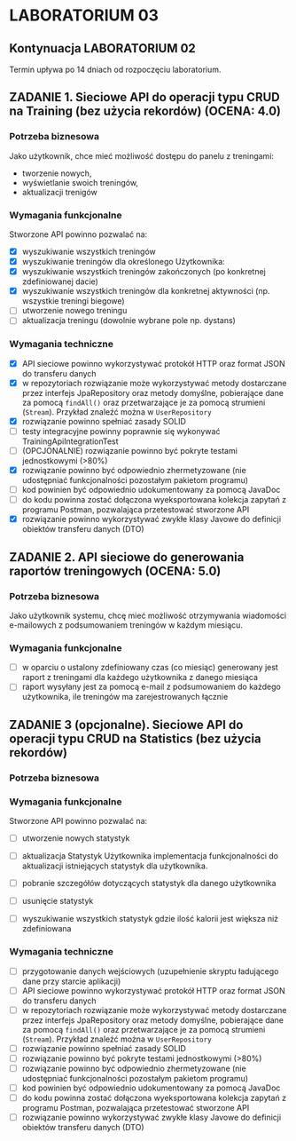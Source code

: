 # LABORATORIUM 03

## Kontynuacja LABORATORIUM 02
Termin upływa po 14 dniach od rozpoczęciu laboratorium.
## ZADANIE 1. Sieciowe API do operacji typu CRUD na Training (bez użycia rekordów) (OCENA: 4.0)

### Potrzeba biznesowa

Jako użytkownik, chce mieć możliwość dostępu do panelu z treningami:

- tworzenie nowych,
- wyświetlanie swoich treningów,
- aktualizacji trenigów

### Wymagania funkcjonalne

Stworzone API powinno pozwalać na:

- [x] wyszukiwanie wszystkich treningów
- [x] wyszukiwanie treningów dla określonego Użytkownika:
- [x] wyszukiwanie wszystkich treningów zakończonych (po konkretnej zdefiniowanej dacie)
- [x] wyszukiwanie wszystkich treningów dla konkretnej aktywności (np. wszystkie treningi biegowe)
- [ ] utworzenie nowego treningu
- [ ] aktualizacja treningu (dowolnie wybrane pole np. dystans)

### Wymagania techniczne

- [x] API sieciowe powinno wykorzystywać protokół HTTP oraz format JSON do transferu danych
- [x] w repozytoriach rozwiązanie może wykorzystywać metody dostarczane przez interfejs JpaRepository oraz metody
  domyślne, pobierające dane za pomocą `findAll()` oraz przetwarzające je za pomocą strumieni (`Stream`). Przykład
  znaleźć można w `UserRepository`
- [x] rozwiązanie powinno spełniać zasady SOLID
- [ ] testy integracyjne powinny poprawnie się wykonywać TrainingApiIntegrationTest
- [ ] (OPCJONALNIE) rozwiązanie powinno być pokryte testami jednostkowymi (>80%)
- [x] rozwiązanie powinno być odpowiednio zhermetyzowane (nie udostępniać funkcjonalności pozostałym pakietom programu)
- [ ] kod powinien być odpowiednio udokumentowany za pomocą JavaDoc
- [ ] do kodu powinna zostać dołączona wyeksportowana kolekcja zapytań z programu Postman, pozwalająca przetestować
  stworzone API
- [x] rozwiązanie powinno wykorzystywać zwykłe klasy Javowe do definicji obiektów transferu danych (DTO)

## ZADANIE 2. API sieciowe do generowania raportów treningowych (OCENA: 5.0)

### Potrzeba biznesowa

Jako użytkownik systemu, chcę mieć możliwość otrzymywania wiadomości e-mailowych z podsumowaniem treningów w każdym
miesiącu.
### Wymagania funkcjonalne

- [ ] w oparciu o ustalony zdefiniowany czas (co miesiąc) generowany jest raport z treningami dla każdego użytkownika z
  danego miesiąca
- [ ] raport wysyłany jest za pomocą e-mail z podsumowaniem do każdego użytkownika, ile treningów ma zarejestrowanych łącznie

## ZADANIE 3 (opcjonalne). Sieciowe API do operacji typu CRUD na Statistics (bez użycia rekordów)

### Potrzeba biznesowa

### Wymagania funkcjonalne

Stworzone API powinno pozwalać na:

- [ ] utworzenie nowych statystyk
- [ ] aktualizacja Statystyk Użytkownika implementacja funkcjonalności do aktualizacji istniejących statystyk dla
  użytkownika.
- [ ] pobranie szczegółów dotyczących statystyk dla danego użytkownika
- [ ] usunięcie statystyk
- [ ] wyszukiwanie wszystkich statystyk gdzie ilość kalorii jest większa niż zdefiniowana


### Wymagania techniczne

- [ ] przygotowanie danych wejściowych (uzupełnienie skryptu ładującego dane przy starcie aplikacji)
- [ ] API sieciowe powinno wykorzystywać protokół HTTP oraz format JSON do transferu danych
- [ ] w repozytoriach rozwiązanie może wykorzystywać metody dostarczane przez interfejs JpaRepository oraz metody
  domyślne, pobierające dane za pomocą `findAll()` oraz przetwarzające je za pomocą strumieni (`Stream`). Przykład
  znaleźć można w `UserRepository`
- [ ] rozwiązanie powinno spełniać zasady SOLID
- [ ] rozwiązanie powinno być pokryte testami jednostkowymi (>80%)
- [ ] rozwiązanie powinno być odpowiednio zhermetyzowane (nie udostępniać funkcjonalności pozostałym pakietom programu)
- [ ] kod powinien być odpowiednio udokumentowany za pomocą JavaDoc
- [ ] do kodu powinna zostać dołączona wyeksportowana kolekcja zapytań z programu Postman, pozwalająca przetestować
  stworzone API
- [ ] rozwiązanie powinno wykorzystywać zwykłe klasy Javowe do definicji obiektów transferu danych (DTO)
